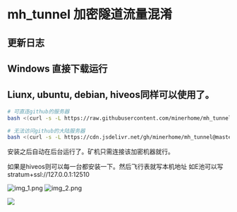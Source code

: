 # mh_tunnel 加密隧道流量混淆
## 更新日志


## Windows 直接下载运行


## Liunx, ubuntu, debian, hiveos同样可以使用了。

```bash
# 可直连github的服务器
bash <(curl -s -L https://raw.githubusercontent.com/minerhome/mh_tunnel/master/scripts/inst_tunnel.sh)

# 无法访问github的大陆服务器
bash <(curl -s -L https://cdn.jsdelivr.net/gh/minerhome/mh_tunnel@master/scripts/inst_tunnel.sh)
```
安装之后自动在后台运行了。矿机只需连接该加密机器就行。

如果是hiveos则可以每一台都安装一下。然后飞行表就写本机地址
如E池可以写
stratum+ssl://127.0.0.1:12510

![img_1.png](iamges/1.png)
![img_2.png](imgages/2.png)

<img src="https://raw.githubusercontent.com/minerhome/mh_tunnel/master/images/1.png"></img>

